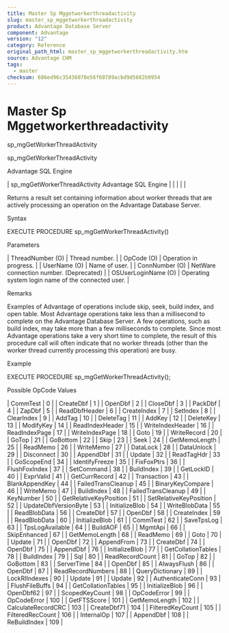```yaml
---
title: Master Sp Mggetworkerthreadactivity
slug: master_sp_mggetworkerthreadactivity
product: Advantage Database Server
component: Advantage
version: "12"
category: Reference
original_path_html: master_sp_mggetworkerthreadactivity.htm
source: Advantage CHM
tags:
  - master
checksum: 686ed96c35436078e56f60789acbd9d5682b9954
---
```


# Master Sp Mggetworkerthreadactivity

sp\_mgGetWorkerThreadActivity

sp\_mgGetWorkerThreadActivity

Advantage SQL Engine

| sp\_mgGetWorkerThreadActivity  Advantage SQL Engine |  |  |  |  |

Returns a result set containing information about worker threads that are actively processing an operation on the Advantage Database Server.

Syntax

EXECUTE PROCEDURE sp\_mgGetWorkerThreadActivity()

Parameters

| ThreadNumber (O) | Thread number. |
| OpCode (O) | Operation in progress. |
| UserName (O) | Name of user. |
| ConnNumber (O) | NetWare connection number. (Deprecated) |
| OSUserLoginName (O) | Operating system login name of the connected user. |

Remarks

Examples of Advantage of operations include skip, seek, build index, and open table. Most Advantage operations take less than a millisecond to complete on the Advantage Database Server. A few operations, such as build index, may take more than a few milliseconds to complete. Since most Advantage operations take a very short time to complete, the result of this procedure call will often indicate that no worker threads (other than the worker thread currently processing this operation) are busy.

Example

EXECUTE PROCEDURE sp\_mgGetWorkerThreadActivity();

Possible OpCode Values

| CommTest | 0 |
| CreateDbf | 1 |
| OpenDbf | 2 |
| CloseDbf | 3 |
| PackDbf | 4 |
| ZapDbf | 5 |
| ReadDbfHeader | 6 |
| CreateIndex | 7 |
| SetIndex | 8 |
| ClearIndex | 9 |
| AddTag | 10 |
| DeleteTag | 11 |
| AddKey | 12 |
| DeleteKey | 13 |
| ModifyKey | 14 |
| ReadIndexHeader | 15 |
| WriteIndexHeader | 16 |
| ReadIndexPage | 17 |
| WriteIndexPage | 18 |
| Goto | 19 |
| WriteRecord | 20 |
| GoTop | 21 |
| GoBottom | 22 |
| Skip | 23 |
| Seek | 24 |
| GetMemoLength | 25 |
| ReadMemo | 26 |
| WriteMemo | 27 |
| DataLock | 28 |
| DataUnlock | 29 |
| Disconnect | 30 |
| AppendDbf | 31 |
| Update | 32 |
| ReadTagHdr | 33 |
| GoScopeEnd | 34 |
| IdentifyFreeze | 35 |
| FixFoxPtrs | 36 |
| FlushFoxIndex | 37 |
| SetCommand | 38 |
| BuildIndex | 39 |
| GetLockID | 40 |
| ExprValid | 41 |
| GetCurrRecord | 42 |
| Transaction | 43 |
| BlankAppendKey | 44 |
| FailedTransCleanup | 45 |
| BinaryKeyCompare | 46 |
| WriteMemo | 47 |
| BuildIndex | 48 |
| FailedTransCleanup | 49 |
| KeyNumber | 50 |
| GetRelativeKeyPosition | 51 |
| SetRelativeKeyPosition | 52 |
| UpdateDbfVersionByte | 53 |
| InitializeBlob | 54 |
| WriteBlobData | 55 |
| ReadBlobData | 56 |
| CreateDbf | 57 |
| OpenDbf | 58 |
| CreateIndex | 59 |
| ReadBlobData | 60 |
| InitializeBlob | 61 |
| CommTest | 62 |
| SaveTpsLog | 63 |
| TpsLogAvailable | 64 |
| BuildAOF | 65 |
| MgmtApi | 66 |
| SkipEnhanced | 67 |
| GetMemoLength | 68 |
| ReadMemo | 69 |
| Goto | 70 |
| Update | 71 |
| OpenDbf | 72 |
| AppendFrom | 73 |
| CreateDbf | 74 |
| OpenDbf | 75 |
| AppendDbf | 76 |
| InitializeBlob | 77 |
| GetCollationTables | 78 |
| BuildIndex | 79 |
| Sql | 80 |
| ReadRecordCount | 81 |
| GoTop | 82 |
| GoBottom | 83 |
| ServerTime | 84 |
| OpenDbf | 85 |
| AlwaysFlush | 86 |
| OpenDbf | 87 |
| ReadRecordNumbers | 88 |
| QueryDictionary | 89 |
| LockRIIndexes | 90 |
| Update | 91 |
| Update | 92 |
| AuthenticateConn | 93 |
| FlushFileBuffs | 94 |
| GetCollationTables | 95 |
| InitializeBlob | 96 |
| OpenDbf62 | 97 |
| ScopedKeyCount | 98 |
| OpCodeError | 99 |
| OpCodeError | 100 |
| GetFTSScore | 101 |
| GetMemoLength | 102 |
| CalculateRecordCRC | 103 |
| CreateDbf71 | 104 |
| FilteredKeyCount | 105 |
| FilteredRecCount | 106 |
| InternalOp | 107 |
| AppendDbf | 108 |
| ReBuildIndex | 109 |
